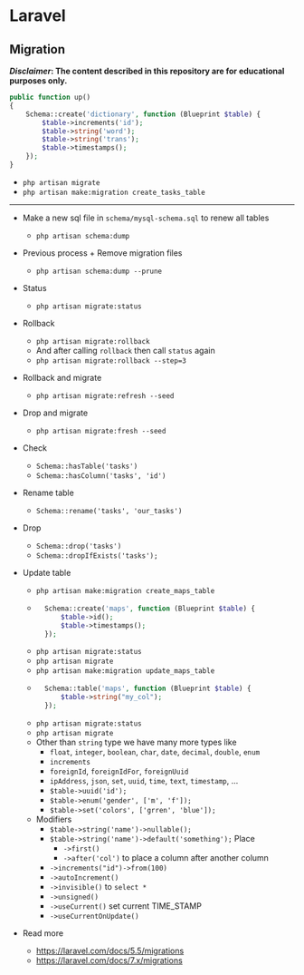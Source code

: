 # Laravel
## Migration
***Disclaimer*: The content described in this repository are for educational purposes only.**

~~~php
public function up()
{
    Schema::create('dictionary', function (Blueprint $table) {
        $table->increments('id');
        $table->string('word');
        $table->string('trans');
        $table->timestamps();
    });   
}
~~~

- `php artisan migrate`
- `php artisan make:migration create_tasks_table`
___
- Make a new sql file in `schema/mysql-schema.sql` to renew all tables
    - `php artisan schema:dump`
- Previous process + Remove migration files
    - `php artisan schema:dump --prune`

- Status
    - `php artisan migrate:status`
- Rollback
    - `php artisan migrate:rollback`
    - And after calling `rollback` then call `status` again
    - `php artisan migrate:rollback --step=3`
- Rollback and migrate
    - `php artisan migrate:refresh --seed`
- Drop and migrate
    - `php artisan migrate:fresh --seed`
- Check
    - `Schema::hasTable('tasks')`
    - `Schema::hasColumn('tasks', 'id')`
- Rename table
    - `Schema::rename('tasks', 'our_tasks')`
- Drop
    - `Schema::drop('tasks')`
    - `Schema::dropIfExists('tasks');`
- Update table
    - `php artisan make:migration create_maps_table`
    - ~~~php
        Schema::create('maps', function (Blueprint $table) {
            $table->id();
            $table->timestamps();
        });
      ~~~
    - `php artisan migrate:status`
    - `php artisan migrate`
    - `php artisan make:migration update_maps_table`
    - ~~~php
        Schema::table('maps', function (Blueprint $table) {
            $table->string("my_col");
        });
      ~~~
    - `php artisan migrate:status`
    - `php artisan migrate`
    - Other than `string` type we have many more types like
        - `float`, `integer`, `boolean`, `char`, `date`, `decimal`, `double`, `enum`
        - `increments`
        - `foreignId`, `foreignIdFor`, `foreignUuid`
        - `ipAddress`, `json`, `set`, `uuid`, `time`, `text`, `timestamp`, ...
        - `$table->uuid('id');`
        - `$table->enum('gender', ['m', 'f']);`
        - `$table->set('colors', ['grren', 'blue']);`
    - Modifiers
        - `$table->string('name')->nullable();`
        - `$table->string('name')->default('something');`
        Place
            - `->first()`
            - `->after('col')` to place a column after another column
        - `->increments("id")->from(100)`
        - `->autoIncrement()`
        - `->invisible()` to `select *`
        - `->unsigned()`
        - `->useCurrent()` set current TIME_STAMP
        - `->useCurrentOnUpdate()`



- Read more
    - https://laravel.com/docs/5.5/migrations
    - https://laravel.com/docs/7.x/migrations